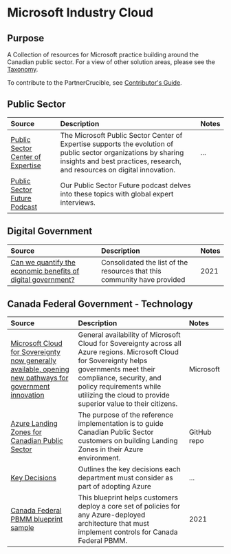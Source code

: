 # Microsoft Industry Cloud

## Purpose

A Collection of resources for Microsoft practice building around the Canadian public sector. For a view of other solution areas, please see the [Taxonomy](./Taxonomy). 

To contribute to the PartnerCrucible, see [Contributor's Guide](ContributorsGuide).

## Public Sector

Source | Description | Notes
:----- | :-----  | :-----
[Public Sector Center of Expertise](https://wwps.microsoft.com/)| The Microsoft Public Sector Center of Expertise supports the evolution of public sector organizations by sharing insights and best practices, research, and resources on digital innovation.  | ...
[Public Sector Future Podcast](https://wwps.microsoft.com/episodes) | Our Public Sector Future podcast delves into these topics with global expert interviews. | 

## Digital Government
Source | Description | Notes
:----- | :---------- | :-----
[Can we quantify the economic benefits of digital government?](https://www.linkedin.com/pulse/can-we-quantify-economic-benefits-digital-government-olivia-neal/?trackingId=bCBEEZN6RcGyHGdb7GyaJw%3D%3D) | Consolidated the list of the resources that this community have provided | 2021


## Canada Federal Government - Technology

Source | Description | Notes
:----- | :---------- | :-----
[Microsoft Cloud for Sovereignty now generally available, opening new pathways for government innovation](https://blogs.microsoft.com/blog/2023/12/14/microsoft-cloud-for-sovereignty-now-generally-available-opening-new-pathways-for-government-innovation/) | General availability of Microsoft Cloud for Sovereignty across all Azure regions. Microsoft Cloud for Sovereignty helps governments meet their compliance, security, and policy requirements while utilizing the cloud to provide superior value to their citizens. | Microsoft 
[Azure Landing Zones for Canadian Public Sector](https://github.com/Azure/CanadaPubSecALZ/) | The purpose of the reference implementation is to guide Canadian Public Sector customers on building Landing Zones in their Azure environment. | GitHub repo
[Key Decisions](https://github.com/Azure/CanadaPubSecALZ/blob/main/docs/architecture.md#1-key-decisions) | Outlines the key decisions each department must consider as part of adopting Azure | ...
[Canada Federal PBMM blueprint sample](https://learn.microsoft.com/en-us/azure/governance/blueprints/samples/canada-federal-pbmm) | This blueprint helps customers deploy a core set of policies for any Azure-deployed architecture that must implement controls for Canada Federal PBMM. | 2021